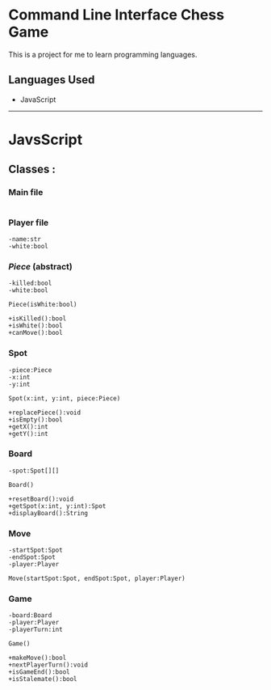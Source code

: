 # Command Line Interface Chess Game

This is a project for me to learn programming languages.

## Languages Used

-   JavaScript

---

# **JavsScript**

## Classes :

### Main file

```

```

### Player file

```
-name:str
-white:bool
```

### _Piece_ (abstract)

```
-killed:bool
-white:bool

Piece(isWhite:bool)

+isKilled():bool
+isWhite():bool
+canMove():bool
```

### Spot

```
-piece:Piece
-x:int
-y:int

Spot(x:int, y:int, piece:Piece)

+replacePiece():void
+isEmpty():bool
+getX():int
+getY():int
```

### Board

```
-spot:Spot[][]

Board()

+resetBoard():void
+getSpot(x:int, y:int):Spot
+displayBoard():String
```

### Move

```
-startSpot:Spot
-endSpot:Spot
-player:Player

Move(startSpot:Spot, endSpot:Spot, player:Player)
```

### Game

```
-board:Board
-player:Player
-playerTurn:int

Game()

+makeMove():bool
+nextPlayerTurn():void
+isGameEnd():bool
+isStalemate():bool
```
